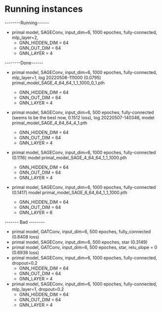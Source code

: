 # Running instances

--------Running------
- primal model, SAGEConv, input_dim=6, 1000 epoches, fully-connected, mlp_layer=2,
    - GNN_HIDDEN_DIM = 64
    - GNN_OUT_DIM = 64
    - GNN_LAYER = 4

--------Done------

- primal model, SAGEConv, input_dim=6, 1000 epoches, fully-connected, mlp_layer=1, log 20220508-111000 (0.0795)
primal_model_SAGE_4_64_64_1_1_1000_0_1.pth
    - GNN_HIDDEN_DIM = 64
    - GNN_OUT_DIM = 64
    - GNN_LAYER = 4

- primal model, SAGEConv, input_dim=6, 500 epoches, fully-connected (seems to be the best now, 0.1512 loss), log 20220507-140346, model primal_model_SAGE_4_64_64_4_1.pth
    - GNN_HIDDEN_DIM = 64
    - GNN_OUT_DIM = 64
    - GNN_LAYER = 4

- primal model, SAGEConv, input_dim=6, 1000 epoches, fully-connected (0.1116)
model primal_model_SAGE_4_64_64_1_1_1000.pth
    - GNN_HIDDEN_DIM = 64
    - GNN_OUT_DIM = 64
    - GNN_LAYER = 4

- primal model, SAGEConv, input_dim=6, 1000 epoches, fully-connected (0.1417)
model primal_model_SAGE_6_64_64_1_1_1000.pth
    - GNN_HIDDEN_DIM = 64
    - GNN_OUT_DIM = 64
    - GNN_LAYER = 6

------- Bad --------
- primal model, GATConv, input_dim=6, 500 epoches, fully_connected (0.8408 loss)
- primal model, SAGEConv, input_dim=6, 500 epoches, star (0.3149)
- primal model, GATConv, input_dim=6, 500 epoches, star, relu_slope = 0 (0.6938 loss)
- primal model, SAGEConv, input_dim=6, 1000 epoches, fully-connected, dropout=0.2
    - GNN_HIDDEN_DIM = 64
    - GNN_OUT_DIM = 64
    - GNN_LAYER = 4
- primal model, SAGEConv, input_dim=6, 1000 epoches, fully-connected, mlp_layer=1, dropout=0.2
    - GNN_HIDDEN_DIM = 64
    - GNN_OUT_DIM = 64
    - GNN_LAYER = 4